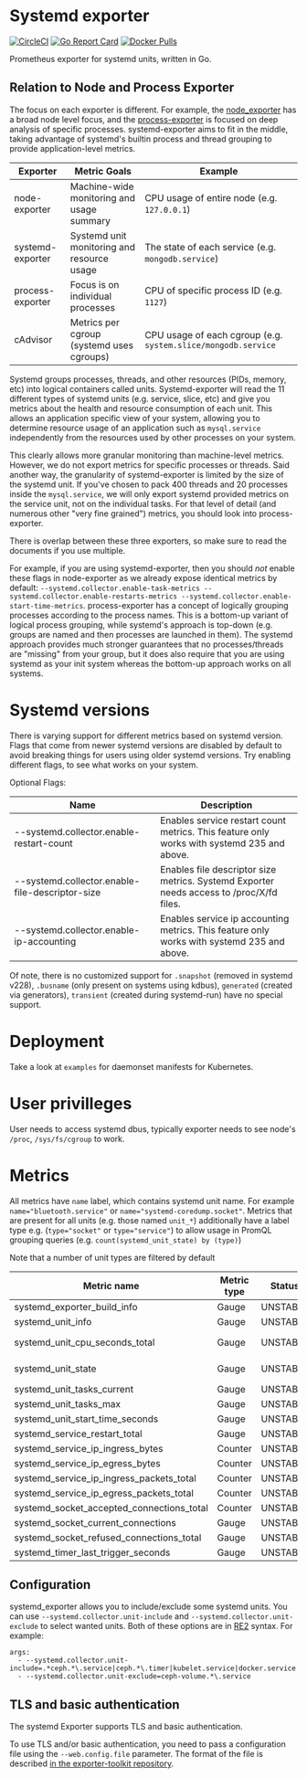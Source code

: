 # Systemd exporter

[![CircleCI](https://circleci.com/gh/yogpstop/systemd_exporter/tree/master.svg?style=shield)](circleci)
[![Go Report Card](https://goreportcard.com/badge/github.com/yogpstop/systemd_exporter)](https://goreportcard.com/report/github.com/yogpstop/systemd_exporter)
[![Docker Pulls](https://img.shields.io/docker/pulls/yogpstop/systemd-exporter.svg?maxAge=604800)](https://hub.docker.com/r/yogpstop/systemd-exporter)

Prometheus exporter for systemd units, written in Go.

## Relation to Node and Process Exporter

The focus on each exporter is different. For example, the [node_exporter](https://github.com/prometheus/node_exporter/) has a broad node level focus, and the [process-exporter](https://github.com/ncabatoff/process-exporter)
is focused on deep analysis of specific processes. systemd-exporter aims to fit in the middle, taking 
advantage of systemd's builtin process and thread grouping to provide application-level metrics. 

| Exporter         | Metric Goals                               | Example                                            |
| ---------------- | ------------------------------------------ | -------------------------------------------------- |
| node-exporter    | Machine-wide monitoring and usage summary  | CPU usage of entire node (e.g. `127.0.0.1`)        |
| systemd-exporter | Systemd unit monitoring and resource usage | The state of each service (e.g. `mongodb.service`) |
| process-exporter | Focus is on individual processes           | CPU of specific process ID (e.g. `1127`)           |
| cAdvisor         | Metrics per cgroup (systemd uses cgroups)  | CPU usage of each cgroup (e.g. `system.slice/mongodb.service`

Systemd groups processes, threads, and other resources (PIDs, memory, etc) into logical containers 
called units. Systemd-exporter will read the 11 different types of systemd units (e.g. service, slice, etc)
and give you metrics about the health and resource consumption of each unit. This allows an application
specific view of your system, allowing you to determine resource usage of an application such as 
`mysql.service` independently from the resources used by other processes on your system.

This clearly allows more granular monitoring than machine-level metrics. However, we do not export 
metrics for specific processes or threads. Said another way, the granularity of systemd-exporter is 
limited by the size of the systemd unit. If you've chosen to pack 400 threads and 20 processes inside
the `mysql.service`, we will only export systemd provided metrics on the service unit, not on the
individual tasks. For that level of detail (and numerous other "very fine grained") metrics, you
should look into process-exporter.

There is overlap between these three exporters, so make sure to read the documents if you use multiple. 

For example, if you are using systemd-exporter, then you should *not* enable these flags in node-exporter 
as we already expose identical metrics by default: `--systemd.collector.enable-task-metrics --systemd.collector.enable-restarts-metrics
 --systemd.collector.enable-start-time-metrics`. process-exporter has a concept of logically grouping
processes according to the process names. This is a bottom-up variant of logical process grouping, while 
systemd's approach is top-down (e.g. groups are named and then processes are launched in them). The systemd
approach provides much stronger guarantees that no processes/threads are "missing" from your group, but 
it does also require that you are using systemd as your init system whereas the bottom-up approach works
on all systems.

# Systemd versions

There is varying support for different metrics based on systemd version. 
Flags that come from newer systemd versions are disabled by default to avoid breaking things for users using older systemd versions. Try enabling different flags, to see what works on your system.

Optional Flags:

Name     | Description | 
---------|-------------|
--systemd.collector.enable-restart-count | Enables service restart count metrics. This feature only works with systemd 235 and above.
--systemd.collector.enable-file-descriptor-size | Enables file descriptor size metrics. Systemd Exporter needs access to /proc/X/fd files.
--systemd.collector.enable-ip-accounting | Enables service ip accounting metrics. This feature only works with systemd 235 and above.

Of note, there is no customized support for `.snapshot` (removed in systemd v228), `.busname` (only present on systems using kdbus), `generated` (created via generators), `transient` (created during systemd-run) have no special support. 

# Deployment

Take a look at `examples` for daemonset manifests for Kubernetes.

# User privilleges

User needs to access systemd dbus, typically exporter needs to see node's `/proc`, `/sys/fs/cgroup` to work.

# Metrics

All metrics have `name` label, which contains systemd unit name. For example 
`name="bluetooth.service"` or `name="systemd-coredump.socket"`. Metrics that 
are present for all units (e.g. those named `unit_*`) additionally have a 
label type e.g. (`type="socket"` or `type="service"`) to allow usage in 
PromQL grouping queries (e.g. `count(systemd_unit_state) by (type)`)

Note that a number of unit types are filtered by default

| Metric name                               | Metric type | Status   | Cardinality                                                        |
| ----------------------------------------- | ----------- | -------- | ------------------------------------------------------------------ |
| systemd_exporter_build_info               | Gauge       | UNSTABLE | 1 per systemd-exporter                                             |
| systemd_unit_info                         | Gauge       | UNSTABLE | 1 per service + 1 per mount                                        |
| systemd_unit_cpu_seconds_total            | Gauge       | UNSTABLE | 2 per mount/scope/slice/socket/swap {mode="system/user"}           |
| systemd_unit_state                        | Gauge       | UNSTABLE | 5 per unit {state="activating/active/deactivating/failed/inactive} |
| systemd_unit_tasks_current                | Gauge       | UNSTABLE | 1 per service                                                      |
| systemd_unit_tasks_max                    | Gauge       | UNSTABLE | 1 per service                                                      |
| systemd_unit_start_time_seconds           | Gauge       | UNSTABLE | 1 per service                                                      |
| systemd_service_restart_total             | Gauge       | UNSTABLE | 1 per service                                                      |
| systemd_service_ip_ingress_bytes          | Counter     | UNSTABLE | 1 per service                                                      |
| systemd_service_ip_egress_bytes           | Counter     | UNSTABLE | 1 per service                                                      |
| systemd_service_ip_ingress_packets_total  | Counter     | UNSTABLE | 1 per service                                                      |
| systemd_service_ip_egress_packets_total   | Counter     | UNSTABLE | 1 per service                                                      |
| systemd_socket_accepted_connections_total | Counter     | UNSTABLE | 1 per socket                                                       |
| systemd_socket_current_connections        | Gauge       | UNSTABLE | 1 per socket                                                       |
| systemd_socket_refused_connections_total  | Gauge       | UNSTABLE | 1 per socket                                                       |
| systemd_timer_last_trigger_seconds        | Gauge       | UNSTABLE | 1 per timer                                                        |

## Configuration

systemd_exporter allows you to include/exclude some systemd units. You can use `--systemd.collector.unit-include` and `--systemd.collector.unit-exclude` to select wanted units. Both of these options are in [RE2](https://github.com/google/re2/wiki/Syntax) syntax. For example:

```
args:
  - --systemd.collector.unit-include=.*ceph.*\.service|ceph.*\.timer|kubelet.service|docker.service
  - --systemd.collector.unit-exclude=ceph-volume.*\.service
```

## TLS and basic authentication

The systemd Exporter supports TLS and basic authentication.

To use TLS and/or basic authentication, you need to pass a configuration file
using the `--web.config.file` parameter. The format of the file is described
[in the exporter-toolkit repository](https://github.com/prometheus/exporter-toolkit/blob/master/docs/web-configuration.md).
